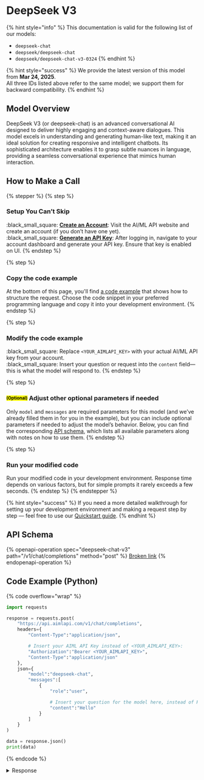 # DeepSeek V3

{% hint style="info" %}
This documentation is valid for the following list of our models:

* `deepseek-chat`
* `deepseek/deepseek-chat`
* `deepseek/deepseek-chat-v3-0324`
{% endhint %}

{% hint style="success" %}
We provide the latest version of this model from **Mar 24, 2025**.\
All three IDs listed above refer to the same model; we support them for backward compatibility.
{% endhint %}

## Model Overview

DeepSeek V3 (or deepseek-chat) is an advanced conversational AI designed to deliver highly engaging and context-aware dialogues. This model excels in understanding and generating human-like text, making it an ideal solution for creating responsive and intelligent chatbots. Its sophisticated architecture enables it to grasp subtle nuances in language, providing a seamless conversational experience that mimics human interaction.

## How to Make a Call

{% stepper %}
{% step %}
### Setup You Can’t Skip&#x20;

:black\_small\_square:  [**Create an Account**](https://aimlapi.com/app/sign-up): Visit the AI/ML API website and create an account (if you don’t have one yet).\
:black\_small\_square:  [**Generate an API Key**](https://aimlapi.com/app/keys): After logging in, navigate to your account dashboard and generate your API key. Ensure that key is enabled on UI.
{% endstep %}

{% step %}
### Copy the code example

At the bottom of this page, you'll find [a code example](deepseek-chat.md#code-example-python) that shows how to structure the request. Choose the code snippet in your preferred programming language and copy it into your development environment.
{% endstep %}

{% step %}
### Modify the code example

:black\_small\_square:  Replace `<YOUR_AIMLAPI_KEY>` with your actual AI/ML API key from your account.\
:black\_small\_square:  Insert your question or request into the `content` field—this is what the model will respond to.
{% endstep %}

{% step %}
### <sup><sub><mark style="background-color:yellow;">(Optional)<mark style="background-color:yellow;"><sub></sup> Adjust other optional parameters if needed

Only `model` and `messages` are required parameters for this model (and we’ve already filled them in for you in the example), but you can include optional parameters if needed to adjust the model’s behavior. Below, you can find the corresponding [API schema](deepseek-chat.md#api-schema), which lists all available parameters along with notes on how to use them.
{% endstep %}

{% step %}
### Run your modified code

Run your modified code in your development environment. Response time depends on various factors, but for simple prompts it rarely exceeds a few seconds.
{% endstep %}
{% endstepper %}

{% hint style="success" %}
If you need a more detailed walkthrough for setting up your development environment and making a request step by step — feel free to use our [Quickstart guide](../../../quickstart/setting-up.md).
{% endhint %}

## API Schema

{% openapi-operation spec="deepseek-chat-v3" path="/v1/chat/completions" method="post" %}
[Broken link](broken-reference)
{% endopenapi-operation %}

## Code Example (Python)

{% code overflow="wrap" %}
```python
import requests

response = requests.post(
    "https://api.aimlapi.com/v1/chat/completions",
    headers={
        "Content-Type":"application/json", 

        # Insert your AIML API Key instead of <YOUR_AIMLAPI_KEY>:
        "Authorization":"Bearer <YOUR_AIMLAPI_KEY>",
        "Content-Type":"application/json"
    },
    json={
        "model":"deepseek-chat",
        "messages":[
            {
                "role":"user",

                # Insert your question for the model here, instead of Hello:
                "content":"Hello"
            }
        ]
    }
)

data = response.json()
print(data)
```
{% endcode %}

<details>

<summary>Response</summary>

{% code overflow="wrap" %}
```json
{'id': 'gen-1744194041-A363xKnsNwtv6gPnUPnO', 'object': 'chat.completion', 'choices': [{'index': 0, 'finish_reason': 'stop', 'logprobs': None, 'message': {'role': 'assistant', 'content': "Hello! 😊 How can I assist you today? Feel free to ask me anything—I'm here to help! 🚀", 'reasoning_content': '', 'refusal': None}}], 'created': 1744194041, 'model': 'deepseek/deepseek-chat-v3-0324', 'usage': {'prompt_tokens': 16, 'completion_tokens': 88, 'total_tokens': 104}}
```
{% endcode %}

</details>
